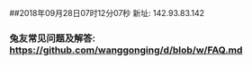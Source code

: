 ##2018年09月28日07时12分07秒 新址: 142.93.83.142
### 兔友常见问题及解答: https://github.com/wanggonging/d/blob/w/FAQ.md
